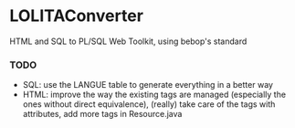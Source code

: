 LOLITAConverter
===============

HTML and SQL to PL/SQL Web Toolkit, using bebop's standard 


### TODO

- SQL: use the LANGUE table to generate everything in a better way
- HTML: improve the way the existing tags are managed (especially the ones without direct equivalence), (really) take care of the tags with attributes, add more tags in Resource.java 


